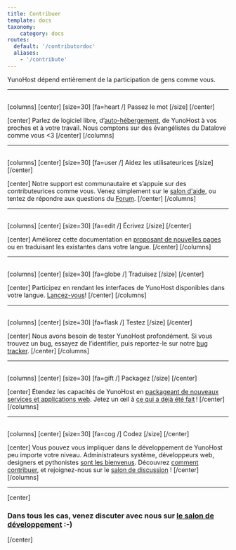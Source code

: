 ```yaml
---
title: Contribuer
template: docs
taxonomy:
    category: docs
routes:
  default: '/contributordoc'
  aliases:
    - '/contribute'
---
```



<p class="lead">
YunoHost dépend entièrement de la participation de gens comme vous.
</p>

<hr style="margin-bottom: 30px;">

[columns]
[center]
[size=30]
[fa=heart /] Passez le mot
[/size]
[/center]

[center]
Parlez de logiciel libre, d’[auto-hébergement](/selfhosting), de YunoHost à vos proches et à votre travail. Nous comptons sur des évangélistes du Datalove comme vous <3
[/center]
[/columns]

<hr style="margin-bottom: 30px;">

[columns]
[center]
[size=30]
[fa=user /] Aidez les utilisateurices
[/size]
[/center]

[center]
Notre support est communautaire et s’appuie sur des contributeurices comme vous. Venez simplement sur le [salon d'aide](/help), ou tentez de répondre aux questions du [Forum](https://forum.yunohost.org/).
[/center]
[/columns]

<hr style="margin-bottom: 30px;">

[columns]
[center]
[size=30]
[fa=edit /] Écrivez
[/size]
[/center]

[center]
Améliorez cette documentation en [proposant de nouvelles pages](/write_documentation) ou en traduisant les existantes dans votre langue.
[/center]
[/columns]

<hr style="margin-bottom: 30px;">

[columns]
[center]
[size=30]
[fa=globe /] Traduisez
[/size]
[/center]

[center]
Participez en rendant les interfaces de YunoHost disponibles dans votre langue. [Lancez-vous](https://translate.yunohost.org/)!
[/center]
[/columns]

<hr style="margin-bottom: 30px;">

[columns]
[center]
[size=30]
[fa=flask /] Testez
[/size]
[/center]

[center]
Nous avons besoin de tester YunoHost profondément. Si vous trouvez un bug, essayez de l’identifier, puis reportez-le sur notre [bug tracker](https://github.com/YunoHost/issues/issues/new).
[/center]
[/columns]

<hr style="margin-bottom: 30px;">

[columns]
[center]
[size=30]
[fa=gift /] Packagez
[/size]
[/center]

[center]
Étendez les capacités de YunoHost en [packageant de nouveaux services et applications web](/packaging_apps). Jetez un œil à [ce qui a déjà été fait](https://apps.yunohost.org) !
[/center]
[/columns]

<hr style="margin-bottom: 30px;">

[columns]
[center]
[size=30]
[fa=cog /] Codez
[/size]
[/center]

[center]
Vous pouvez vous impliquer dans le développement de YunoHost peu importe votre niveau. Administrateurs système, développeurs web, designers et pythonistes [sont les bienvenus](https://github.com/YunoHost). Découvrez [comment contribuer](/dev), et rejoignez-nous sur le [salon de discussion](xmpp:dev@conference.yunohost.org?join) !
[/center]
[/columns]

---

[center]

### Dans tous les cas, venez discuter avec nous sur [le salon de développement](/chat_rooms) :-)

[/center]
